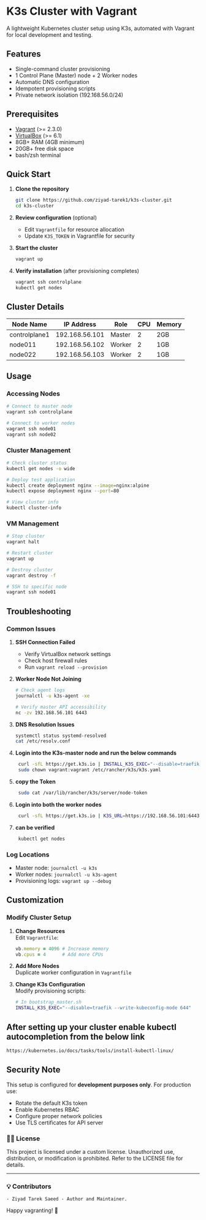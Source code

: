 # K3s Cluster with Vagrant

A lightweight Kubernetes cluster setup using K3s, automated with Vagrant for local development and testing.

## Features

- Single-command cluster provisioning
- 1 Control Plane (Master) node + 2 Worker nodes
- Automatic DNS configuration
- Idempotent provisioning scripts
- Private network isolation (192.168.56.0/24)

## Prerequisites

- [Vagrant](https://www.vagrantup.com/) (>= 2.3.0)
- [VirtualBox](https://www.virtualbox.org/) (>= 6.1)
- 8GB+ RAM (4GB minimum)
- 20GB+ free disk space
- bash/zsh terminal

## Quick Start

1. **Clone the repository**
   ```bash
   git clone https://github.com/ziyad-tarek1/k3s-cluster.git
   cd k3s-cluster
   ```

2. **Review configuration** (optional)
   - Edit `Vagrantfile` for resource allocation
   - Update `K3S_TOKEN` in Vagrantfile for security

3. **Start the cluster**
   ```bash
   vagrant up
   ```

4. **Verify installation** (after provisioning completes)
   ```bash
   vagrant ssh controlplane
   kubectl get nodes
   ```

## Cluster Details

| Node Name     | IP Address      | Role    | CPU | Memory |
|---------------|-----------------|---------|-----|--------|
| controlplane1  | 192.168.56.101  | Master  | 2   | 2GB    |
| node011        | 192.168.56.102  | Worker  | 2   | 1GB    |
| node022        | 192.168.56.103  | Worker  | 2   | 1GB    |



## Usage

### Accessing Nodes
```bash
# Connect to master node
vagrant ssh controlplane

# Connect to worker nodes
vagrant ssh node01
vagrant ssh node02
```

### Cluster Management
```bash
# Check cluster status
kubectl get nodes -o wide

# Deploy test application
kubectl create deployment nginx --image=nginx:alpine
kubectl expose deployment nginx --port=80

# View cluster info
kubectl cluster-info
```

### VM Management
```bash
# Stop cluster
vagrant halt

# Restart cluster
vagrant up

# Destroy cluster
vagrant destroy -f

# SSH to specific node
vagrant ssh node01
```

## Troubleshooting

### Common Issues
1. **SSH Connection Failed**
   - Verify VirtualBox network settings
   - Check host firewall rules
   - Run `vagrant reload --provision`

2. **Worker Node Not Joining**
   ```bash
   # Check agent logs
   journalctl -u k3s-agent -xe

   # Verify master API accessibility
   nc -zv 192.168.56.101 6443
   ```

3. **DNS Resolution Issues**
   ```bash
   systemctl status systemd-resolved
   cat /etc/resolv.conf
   ```
4. **Login into the K3s-master node and run the below commands**
   ```bash
    curl -sfL https://get.k3s.io | INSTALL_K3S_EXEC="--disable=traefik" sh -
    sudo chown vagrant:vagrant /etc/rancher/k3s/k3s.yaml
   ```
5. **copy the Token**
    ```bash
     sudo cat /var/lib/rancher/k3s/server/node-token
   ```
6. **Login into both the worker nodes**
    ```bash
     curl -sfL https://get.k3s.io | K3S_URL=https://192.168.56.101:6443 K3S_TOKEN=(Token copied from the master node[step 5) sh -
   ```
7. **can be verified**
    ```bash
     kubectl get nodes
   ```
### Log Locations
- Master node: `journalctl -u k3s`
- Worker nodes: `journalctl -u k3s-agent`
- Provisioning logs: `vagrant up --debug`

## Customization

### Modify Cluster Setup
1. **Change Resources**  
   Edit `Vagrantfile`:
   ```ruby
   vb.memory = 4096 # Increase memory
   vb.cpus = 4      # Add more CPUs
   ```

2. **Add More Nodes**  
   Duplicate worker configuration in `Vagrantfile`

3. **Change K3s Configuration**  
   Modify provisioning scripts:
   ```bash
   # In bootstrap_master.sh
   INSTALL_K3S_EXEC="--disable=traefik --write-kubeconfig-mode 644"
   ```
## After setting up your cluster enable kubectl autocompletion from the below link

```bash
https://kubernetes.io/docs/tasks/tools/install-kubectl-linux/
```
## Security Note
This setup is configured for **development purposes only**. For production use:
- Rotate the default K3s token
- Enable Kubernetes RBAC
- Configure proper network policies
- Use TLS certificates for API server

### 👨‍💻 License
This project is licensed under a custom license. Unauthorized use, distribution, or modification is prohibited. Refer to the LICENSE file for details.

---

### 💡 Contributors
    - Ziyad Tarek Saeed - Author and Maintainer.

Happy vagranting! 🚀
